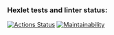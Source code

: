 ### Hexlet tests and linter status:
[![Actions Status](https://github.com/mrAnderson90/frontend-project-44/workflows/hexlet-check/badge.svg)](https://github.com/mrAnderson90/frontend-project-44/actions)
[![Maintainability](https://api.codeclimate.com/v1/badges/79b4ee90992caefcaf45/maintainability)](https://codeclimate.com/github/mrAnderson90/frontend-project-44/maintainability)